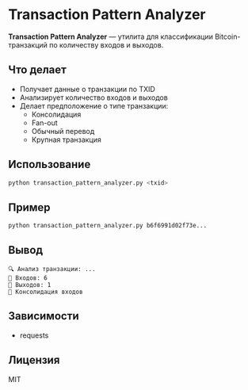 # Transaction Pattern Analyzer

**Transaction Pattern Analyzer** — утилита для классификации Bitcoin-транзакций по количеству входов и выходов.

## Что делает

- Получает данные о транзакции по TXID
- Анализирует количество входов и выходов
- Делает предположение о типе транзакции:
  - Консолидация
  - Fan-out
  - Обычный перевод
  - Крупная транзакция

## Использование

```bash
python transaction_pattern_analyzer.py <txid>
```

## Пример

```
python transaction_pattern_analyzer.py b6f6991d02f73e...
```

## Вывод

```
🔍 Анализ транзакции: ...
🔢 Входов: 6
🔢 Выходов: 1
🔄 Консолидация входов
```

## Зависимости

- requests

## Лицензия

MIT
